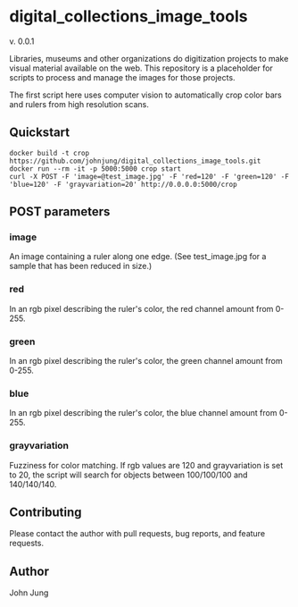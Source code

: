 # digital_collections_image_tools

v. 0.0.1

Libraries, museums and other organizations do digitization projects to make visual material available on the web. This repository is a placeholder for scripts to process and manage the images for those projects. 

The first script here uses computer vision to automatically crop color bars and rulers from high resolution scans. 

## Quickstart

```
docker build -t crop https://github.com/johnjung/digital_collections_image_tools.git
docker run --rm -it -p 5000:5000 crop start
curl -X POST -F 'image=@test_image.jpg' -F 'red=120' -F 'green=120' -F 'blue=120' -F 'grayvariation=20' http://0.0.0.0:5000/crop
```

## POST parameters

### image
An image containing a ruler along one edge. (See test_image.jpg for a sample
that has been reduced in size.)

### red
In an rgb pixel describing the ruler's color, the red channel amount from
0-255.

### green
In an rgb pixel describing the ruler's color, the green channel amount from
0-255.

### blue
In an rgb pixel describing the ruler's color, the blue channel amount from
0-255.

### grayvariation
Fuzziness for color matching. If rgb values are 120 and grayvariation is set to
20, the script will search for objects between 100/100/100 and 140/140/140. 

## Contributing

Please contact the author with pull requests, bug reports, and feature
requests.

## Author

John Jung
